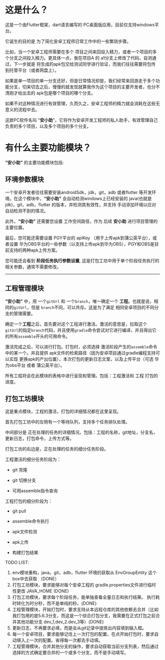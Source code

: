 # 这是什么？

这是一个由Flutter框架，dart语言编写的 PC桌面版应用，目前仅支持windows平台。

它诞生的目的是 为了简化安卓工程师日常工作中的一些繁琐步骤。

比如，当一个安卓工程师需要在多个 项目之间来回投入精力，或者一个项目的多个分支之间投入精力。更具体一点，我在项目A 的 a1分支上修改了代码，自测通过，下一步就是 将生成的apk包交给测试同学进行验证，而我们往往需要将包传到托管平台（或者网盘上）。

如果是单一项目的单一分支还好，但是日常情况却是，我们经常来回游走于多个功能分支，切来切去之后，慢慢的就发现就算我作为这个项目的主要开发者，也分不清刚才给出去的 apk包是哪个项目的哪个分支。

如果不对这种情况进行有效管理，久而久之，安卓工程师的精力就会消耗在这些无意义的流程中去。

这款PC软件名叫 “**安小助**”，它将作为安卓开发工程师的私人助手，有效管理自己负责的多个项目，以及多个项目的多个分支。

# 有什么主要功能模块？

**“安小助”** 的主要功能模块包括:

## 环境参数模块

一个安卓开发者往往需要安装androidSdk，jdk，git，adb 或者flutter 等开发环境。在这个模块中，**“安小助”** 会自动检测windows上已经安装的 java(也就是jdk)，git，adb，flutter 的版本，并检测其有效性，并支持 手动添加环境以应对自动检测不到的情况。

此外，**“安小助”** 还需要您设置 工作空间路径，作为 后续 **安小助** 进行项目管理的主要位置。

最后，您可能还需要设置 PGY平台的 apiKey （用于上传apk到蒲公英平台），或者设置 华为OBS平台的一些参数（以支持上传apk到华为OBS），PGY和OBS是目前支持的两种apk上传方案。

您可能还会看到 **阶段任务执行参数设置**, 这是打包工坊中用于单个阶段任务执行的相关参数，通常不需要修改。

---

## 工程管理模块

**“安小助”** 中，用 一个`gitUrl` 和 一个`branch`，唯一确定一个 **工程**。也就是说，相同的`gitUrl`，但是 `branch`不同，可以共存。这是为了满足 相同安卓项目的不同分支的管理需要。

确定一个**工程**之后，首先要对这个工程进行激活。激活的意思是，拉取这个`gitUrl`的指定`branch`代码，并且使用`gradle`命令尝试对它进行编译，并且得出它的所有`assemble`开头的可用命令。

激活完成之后，可以进行打包。打包时，必须选择 激活阶段产生的`assemble`命令中的某一个。并且提供 apk文件的检索路径（因为安卓项目通过gradle编程支持可以实现 更换apk的产出位置），本次打包的更新日志文案，以及上传平台（可选 华为obs平台 或者 蒲公英平台）。

所有工程将会在此模块的表格中进行呈现和管理。包括：工程激活和 工程 打包的进度。

## 打包工坊模块

这是重点模块，工程的激活，打包的详细情况都在这里呈现。

首先打包工坊中的左侧有一个等待队列，支持多个任务排队处理。

中间部分是 正在处理的任务的详细情况。包括：工程的名称，git地址，分支名，更新日志，打包命令，上传方式等。

打包工坊的右边是，正在处理的任务的细分任务阶段。

工程激活的细分任务阶段为：

- git 克隆

- git 切换分支

- 可用assemble指令查询


工程打包的细分阶段为：

- git pull

- assemble命令执行

- apk文件检测

- apk上传

- 构建打包结果

TODO LIST:

1. env模块重构，java，git，adb，flutter 环境的获取从 EnvGroupEntity 这个box中去获取 （DONE）
2. 打包工坊模块，要求能够对每个安卓工程的 gradle.properties文件进行临时性更改 JAVA_HOME (DONE)
3. 打包工坊模块，要求每个阶段任务，能单独查看全量日志和执行结果。 执行耗时转化为时分秒，而不是单纯的秒。(DONE)
4. 工程管理模块，开始打包时，要求支持从本远程仓库的其他依赖去合并（比如我打包用的是5.6.3分支，而这是一个综合打包分支，我需要在正式打包之前合并其他功能分支 dev_1,dev_2.dev_3等）(DONE)
5. 更新日志，不再要求必填，而是会从git记录中提炼出内容填到输入框。
6. 每一个安卓项目，要求能够记住上一次打包的配置，在点开始打包时，要求自动填入上一次的配置。省得每一次都去手动填。
7. 工程管理模块，合并其他分支的操作，要求自动获取当前分支列表，然后通过选择的方式确定要合并的一个或多个分支，而不是手动填写。
